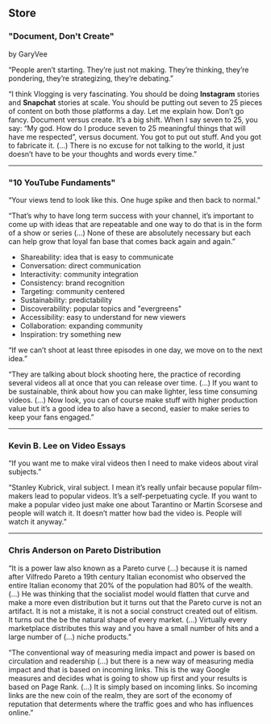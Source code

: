 ## Store

### "Document, Don't Create" 
by GaryVee

“People aren’t starting. They’re just not making. They’re thinking, they’re pondering, they’re strategizing, they’re debating.”


“I think Vlogging is very fascinating. You should be doing **Instagram** stories and **Snapchat** stories at scale. You should be putting out seven to 25 pieces of content on both those platforms a day. 
Let me explain how. Don’t go fancy. Document versus create. It’s a big shift. When I say seven to 25, you say: “My god. How do I produce seven to 25 meaningful things that will have me respected”, versus document. You got to put out stuff. And you got to fabricate it. (…) There is no excuse for not talking to the world, it just doesn’t have to be your thoughts and words every time.”
 
- - - - - - - -

### "10 YouTube Fundaments"
“Your views tend to look like this. One huge spike and then back to normal.” 

“That’s why to have long term success with your channel, it’s important to come up with ideas that are repeatable and one way to do that is in the form of a show or series (…) None of these are absolutely necessary but each can help grow that loyal fan base that comes back again and again.”

- Shareability: idea that is easy to communicate
- Conversation: direct communication
- Interactivity: community integration
- Consistency: brand recognition
- Targeting: community centered
- Sustainability: predictability
- Discoverability: popular topics and "evergreens"
- Accessibility: easy to understand for new viewers
- Collaboration: expanding community
- Inspiration: try something new


“If we can’t shoot at least three episodes in one day, we move on to the next idea.”

“They are talking about block shooting here, the practice of recording several videos all at once that you can release over time. (…) If you want to be sustainable, think about how you can make lighter, less time consuming videos. (…) Now look, you can of course make stuff with higher production value but it’s a good idea to also have a second, easier to make series to keep your fans engaged.”

- - - - - - - -

### Kevin B. Lee on Video Essays

“If you want me to make viral videos then I need to make videos about viral subjects.”

“Stanley Kubrick, viral subject. I mean it’s really unfair because popular film-makers lead to popular videos. It’s a self-perpetuating cycle. If you want to make a popular video just make one about Tarantino or Martin Scorsese and people will watch it. It doesn’t matter how bad the video is. People will watch it anyway.”

- - - - - - - - - 

### Chris Anderson on Pareto Distribution

“It is a power law also known as a Pareto curve (…) because it is named after Vilfredo Pareto a 19th century Italian economist who observed the entire Italian economy that 20% of the population had 80% of the wealth. (…) He was thinking that the socialist model would flatten that curve and make a more even distribution but it turns out that the Pareto curve is not an artifact. It is not a mistake, it is not a social construct created out of elitism. It turns out the be the natural shape of every market. (…) Virtually every marketplace distributes this way and you have a small number of hits and a large number of (…) niche products.”

“The conventional way of measuring media impact and power is based on circulation and readership (…) but there is a new way of measuring media impact and that is based on incoming links. This is the way Google measures and decides what is going to show up first and your results is based on Page Rank. (…) It is simply based on incoming links. So incoming links are the new coin of the realm, they are sort of the economy of reputation that determents where the traffic goes and who has influences online.”  